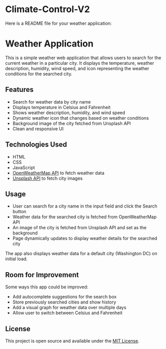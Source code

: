 # Climate-Control-V2
Here is a README file for your weather application:

# Weather Application

This is a simple weather web application that allows users to search for the current weather in a particular city. It displays the temperature, weather description, humidity, wind speed, and icon representing the weather conditions for the searched city.

## Features

- Search for weather data by city name
- Displays temperature in Celsius and Fahrenheit
- Shows weather description, humidity, and wind speed
- Dynamic weather icon that changes based on weather conditions 
- Background image of the city fetched from Unsplash API
- Clean and responsive UI

## Technologies Used

- HTML
- CSS
- JavaScript
- [OpenWeatherMap API](https://openweathermap.org/api) to fetch weather data
- [Unsplash API](https://unsplash.com/developers) to fetch city images

## Usage

- User can search for a city name in the input field and click the Search button 
- Weather data for the searched city is fetched from OpenWeatherMap API
- An image of the city is fetched from Unsplash API and set as the background
- Page dynamically updates to display weather details for the searched city

The app also displays weather data for a default city (Washington DC) on initial load.

## Room for Improvement

Some ways this app could be improved:

- Add autocomplete suggestions for the search box
- Store previously searched cities and show history
- Add a visual graph for weather data over multiple days
- Allow user to switch between Celsius and Fahrenheit

## License

This project is open source and available under the [MIT License](LICENSE).
